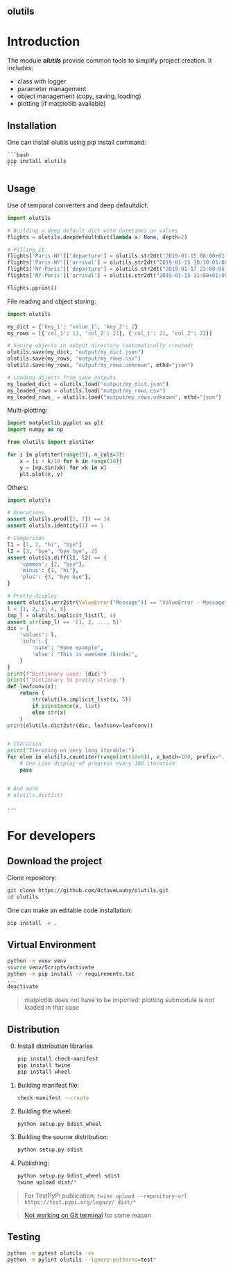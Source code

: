 olutils
---



# Introduction

The module ***olutils*** provide common tools to simplify project creation. It includes:

- class with logger
- parameter management
- object management (copy, saving, loading)
- plotting (if matplotlib available)


## Installation

One can install olutils using pip install command:

    ```bash
    pip install olutils
    ```

## Usage

Use of temporal converters and deep defaultdict:

```python
import olutils

# Building a deep default dict with datetimes as values
flights = olutils.deepdefaultdict(lambda x: None, depth=2)

# Filling it
flights['Paris-NY']['departure'] = olutils.str2dt("2019-01-15 08:00+01:00")
flights['Paris-NY']['arrival'] = olutils.str2dt("2019-01-15 10:30-05:00")
flights['NY-Paris']['departure'] = olutils.str2dt("2019-01-17 23:00-05:00")
flights['NY-Paris']['arrival'] = olutils.str2dt("2019-01-15 11:00+01:00")

flights.pprint()
```

File reading and object storing:

```python
import olutils

my_dict = {'key_1': "value_1", 'key_2': 2}
my_rows = [{'col_1': 11, 'col_2': 21}, {'col_1': 21, 'col_2': 22}]

# Saving objects in output directory (automatically created)
olutils.save(my_dict, "output/my_dict.json")
olutils.save(my_rows, "output/my_rows.csv")
olutils.save(my_rows, "output/my_rows.unknown", mthd="json")

# Loading objects from save outputs
my_loaded_dict = olutils.load("output/my_dict.json")
my_loaded_rows = olutils.load("output/my_rows.csv")
my_loaded_rows_ = olutils.load("output/my_rows.unknown", mthd="json")
```

Multi-plotting:

```python
import matplotlib.pyplot as plt
import numpy as np

from olutils import plotiter

for i in plotiter(range(5), n_cols=3):
    x = [i + k/10 for k in range(10)]
    y = [np.sin(xk) for xk in x]
    plt.plot(x, y)
```

Others:

```python
import olutils

# Operations
assert olutils.prod([2, 7]) == 14
assert olutils.identity(1) == 1

# Comparison
l1 = [1, 2, "hi", "bye"]
l2 = [3, "bye", "bye bye", 2]
assert olutils.diff(l1, l2) == {
    'common': {2, "bye"},
    'minus': {1, "hi"},
    'plus': {3, "bye bye"},
}

# Pretty display
assert olutils.err2str(ValueError("Message")) == "ValueError - Message"
l = [1, 2, 3, 4, 5]
imp_l = olutils.implicit_list(l, 4)
assert str(imp_l) == '[1, 2, ..., 5]'
dic = {
    'values': l,
    'info': {
        'name': "Some example",
        'also': "This is awesome (kinda)",
    }
}
print(f"Dictionary used: {dic}")
print(f"Dictionary to pretty string:")
def leafconv(x):
    return (
        str(olutils.implicit_list(x, 5))
        if isinstance(x, list)
        else str(x)
    )
print(olutils.dict2str(dic, leafconv=leafconv))


# Iteration
print("Iterating on very long iterable:")
for elem in olutils.countiter(range(int(10e6)), v_batch=100, prefix=". "):
    # One-Line display of progress every 100 iteration
    pass


# And more
# olutils.dict2str

...
```

# For developers


## Download the project

Clone repository:

```bash
git clone https://github.com/OctaveLauby/olutils.git
cd olutils
```

One can make an editable code installation:

```bash
pip install -e .
```


## Virtual Environment

```bash
python -m venv venv
source venv/Scripts/activate
python -m pip install -r requirements.txt
...
deactivate
```

> matplotlib does not have to be imported: plotting submodule is not loaded in that case


## Distribution

0. Install distribution libraries

    ```bash
    pip install check-manifest
    pip install twine
    pip install wheel
    ```

1. Building manifest file:

    ```bash
    check-manifest --create
    ```

2. Building the wheel:

    ```bash
    python setup.py bdist_wheel
    ```

3. Building the source distribution:

    ```bash
    python setup.py sdist
    ```

4. Publishing:

    ```bash
    python setup.py bdist_wheel sdist
    twine upload dist/*
    ```

> For TestPyPi publication:  `twine upload --repository-url https://test.pypi.org/legacy/ dist/* `

> [Not working on Git terminal](https://github.com/pypa/packaging-problems/issues/197) for some reason


## Testing

```bash
python -m pytest olutils -vv
python -m pylint olutils --ignore-patterns=test*
```
